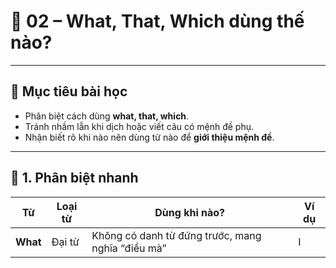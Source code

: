 # 📘 02 – What, That, Which dùng thế nào?

---

## 🎯 Mục tiêu bài học

- Phân biệt cách dùng **what, that, which**.
- Tránh nhầm lẫn khi dịch hoặc viết câu có mệnh đề phụ.
- Nhận biết rõ khi nào nên dùng từ nào để **giới thiệu mệnh đề**.

---

## 🧠 1. Phân biệt nhanh

| Từ | Loại từ | Dùng khi nào? | Ví dụ |
|----|--------|---------------|--------|
| **What** | Đại từ | Không có danh từ đứng trước, mang nghĩa “điều mà” | I
